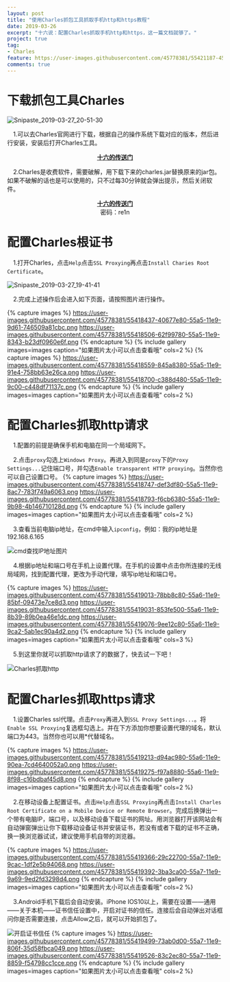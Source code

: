 ```yaml
---
layout: post
title: "使用Charles抓包工具抓取手机http和https教程"
date: 2019-03-26
excerpt: "十六说：配置Charles抓取手机http和https，这一篇文档就够了。"
project: true
tag:
- Charles
feature: https://user-images.githubusercontent.com/45778381/55421187-45c7c780-55ab-11e9-922d-ce698c67094c.png
comments: true
---
```

# 下载抓包工具Charles
![Snipaste_2019-03-27_20-51-30](https://user-images.githubusercontent.com/45778381/55418256-e070d800-55a4-11e9-8285-1c7fd5eaa32d.png)

&emsp;1.可以去Charles官网进行下载，根据自己的操作系统下载对应的版本，然后进行安装，安装后打开Charles工具。

<center><a href="http://www.charlesproxy.com"><b>十六的传送门</b></a></center>

&emsp;2.Charles是收费软件，需要破解，用下载下来的charles.jar替换原来的jar包。如果不破解的话也是可以使用的，只不过每30分钟就会弹出提示，然后关闭软件。

<center><a href="https://pan.baidu.com/s/1tiJoOJhG7cepUbYynXuJPw"><b>十六的传送门</b></a></center>
<center>密码：re1n</center>

# 配置Charles根证书
&emsp;1.打开Charles，点击`Help`点击`SSL Proxying`再点击`Install Charies Root Certificate`。

![Snipaste_2019-03-27_19-41-41](https://user-images.githubusercontent.com/45778381/55418352-0f874980-55a5-11e9-8173-26f8ac842085.png)

&emsp;2.完成上述操作后会进入如下页面，请按照图片进行操作。

{% capture images %} https://user-images.githubusercontent.com/45778381/55418437-40677e80-55a5-11e9-9d61-746509a81cbc.png https://user-images.githubusercontent.com/45778381/55418506-62f99780-55a5-11e9-8343-b23df0960e6f.png {% endcapture %} {% include gallery images=images caption="如果图片太小可以点击查看哦" cols=2 %} 
{% capture images %} https://user-images.githubusercontent.com/45778381/55418559-845a8380-55a5-11e9-91e4-758bb63e26ca.png https://user-images.githubusercontent.com/45778381/55418700-c388d480-55a5-11e9-9c00-c448df71137c.png {% endcapture %} {% include gallery images=images caption="如果图片太小可以点击查看哦" cols=2 %} 

# 配置Charles抓取http请求
&emsp;1.配置的前提是确保手机和电脑在同一个局域网下。

&emsp;2.点击`proxy`勾选上`Windows Proxy`。再进入到同是`proxy`下的`Proxy Settings...`记住端口号，并勾选`Enable transparent HTTP proxying`。当然你也可以自己设置口号。
{% capture images %} https://user-images.githubusercontent.com/45778381/55418747-def3df80-55a5-11e9-8ac7-783f749a6063.png https://user-images.githubusercontent.com/45778381/55418793-f6cb6380-55a5-11e9-9b98-4b146710128d.png {% endcapture %} {% include gallery images=images caption="如果图片太小可以点击查看哦" cols=2 %} 

&emsp;3.查看当前电脑ip地址，在cmd中输入`ipconfig`，例如：我的ip地址是192.168.6.165

![cmd查找IP地址图片](https://user-images.githubusercontent.com/45778381/55418847-18c4e600-55a6-11e9-9225-4f1cfd6bc070.png)

&emsp;4.根据ip地址和端口号在手机上设置代理。在手机的设置中点击你所连接的无线局域网，找到配置代理，更改为手动代理，填写ip地址和端口号。

{% capture images %} https://user-images.githubusercontent.com/45778381/55419013-78bb8c80-55a6-11e9-85bf-09473e7ce8d3.png https://user-images.githubusercontent.com/45778381/55419031-853fe500-55a6-11e9-8b39-89b0ea46e1dc.png https://user-images.githubusercontent.com/45778381/55419076-9ee12c80-55a6-11e9-9ca2-5ab1ec90a4d2.png {% endcapture %} {% include gallery images=images caption="如果图片太小可以点击查看哦" cols=3 %} 

&emsp;5.到这里你就可以抓取http请求了的数据了，快去试一下吧！

![Charles抓取http](https://user-images.githubusercontent.com/45778381/55419157-bd472800-55a6-11e9-82eb-27edef066c3a.png)

# 配置Charles抓取https请求
&emsp;1.设置Charles ssl代理。点击`Proxy`再进入到`SSL Proxy Settings...`。将`Enable SSL Proxying`复选框勾选上。并在下方添加你想要设置代理的域名，默认端口为443。当然你也可以用\*代替域名。

{% capture images %} https://user-images.githubusercontent.com/45778381/55419213-d94ac980-55a6-11e9-90ea-7cd4640052a0.png https://user-images.githubusercontent.com/45778381/55419275-f97a8880-55a6-11e9-8f98-c16bdbaf45d8.png {% endcapture %} {% include gallery images=images caption="如果图片太小可以点击查看哦" cols=2 %} 

&emsp;2.在移动设备上配置证书。点击`Help`点击`SSL Proxying`再点击`Install Charles Root Certificate on a Mobile Device or Remote Browser`。完成后换弹出一个带有电脑IP，端口号，以及移动设备下载证书的网址。用浏览器打开该网站会有自动弹窗弹出让你下载移动设备证书并安装证书，若没有或者下载的证书不正确，换一换浏览器试试，建议使用手机自带的浏览器。

{% capture images %} https://user-images.githubusercontent.com/45778381/55419366-29c22700-55a7-11e9-9cac-1df2e5b94068.png https://user-images.githubusercontent.com/45778381/55419392-3ba3ca00-55a7-11e9-9a69-9ed2fd3298d4.png {% endcapture %} {% include gallery images=images caption="如果图片太小可以点击查看哦" cols=2 %} 

&emsp;3.Android手机下载后会自动安装。iPhone IOS10以上，需要在设置——通用——关于本机——证书信任设置中，开启对证书的信任。连接后会自动弹出对话框问你是否需要连接，点击Allow之后，就可以开始抓包了。

![开启证书信任](https://user-images.githubusercontent.com/45778381/55419457-5bd38900-55a7-11e9-85e2-e88e6fee5b60.png)
{% capture images %}  https://user-images.githubusercontent.com/45778381/55419499-73ab0d00-55a7-11e9-806f-35d58fbca049.png https://user-images.githubusercontent.com/45778381/55419526-83c2ec80-55a7-11e9-8859-f54798cc1cce.png {% endcapture %} {% include gallery images=images caption="如果图片太小可以点击查看哦" cols=2 %} 






